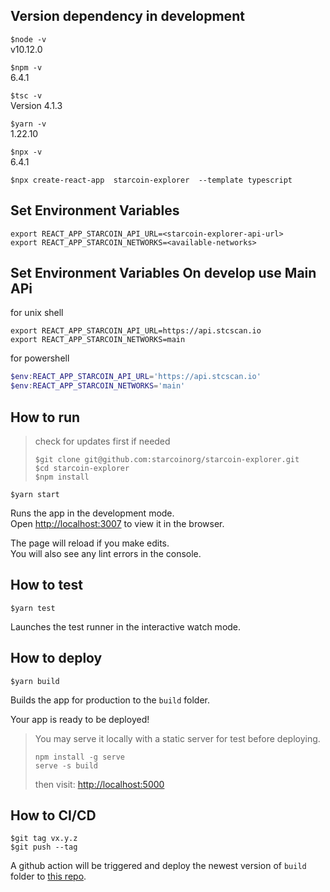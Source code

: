 ## Version dependency in development

`$node -v`\
v10.12.0

`$npm -v`\
6.4.1

`$tsc -v`\
Version 4.1.3

`$yarn -v`\
1.22.10

`$npx -v`\
6.4.1


`$npx create-react-app  starcoin-explorer  --template typescript`

## Set Environment Variables
```
export REACT_APP_STARCOIN_API_URL=<starcoin-explorer-api-url>
export REACT_APP_STARCOIN_NETWORKS=<available-networks>
```
## Set Environment Variables On develop use Main APi
for unix shell
```shell
export REACT_APP_STARCOIN_API_URL=https://api.stcscan.io
export REACT_APP_STARCOIN_NETWORKS=main
```
for powershell
```powershell
$env:REACT_APP_STARCOIN_API_URL='https://api.stcscan.io'
$env:REACT_APP_STARCOIN_NETWORKS='main'
```

## How to run

> check for updates first if needed
>
>`$git clone git@github.com:starcoinorg/starcoin-explorer.git`\
>`$cd starcoin-explorer`\
>`$npm install`

`$yarn start`

Runs the app in the development mode.\
Open [http://localhost:3007](http://localhost:3007) to view it in the browser.

The page will reload if you make edits.\
You will also see any lint errors in the console.

## How to test

`$yarn test`

Launches the test runner in the interactive watch mode.

## How to deploy

`$yarn build`

Builds the app for production to the `build` folder.

Your app is ready to be deployed!

>You may serve it locally with a static server for test before deploying.
>
>  `npm install -g serve`\
>  `serve -s build`
>
>then visit: [http://localhost:5000](http://localhost:5000)

## How to CI/CD

 ```
 $git tag vx.y.z
 $git push --tag
 ```

 A github action will be triggered and deploy the newest version of `build` folder to [this repo](https://github.com/starcoin-explorer/starcoin-explorer.github.io).
